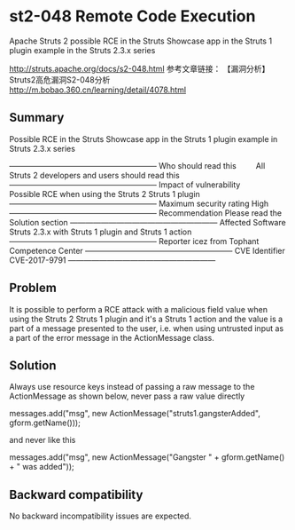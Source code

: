 # st2-048 Remote Code Execution
Apache Struts 2  possible RCE in the Struts Showcase app in the Struts 1 plugin example in the Struts 2.3.x series

http://struts.apache.org/docs/s2-048.html 
参考文章链接：
【漏洞分析】Struts2高危漏洞S2-048分析
http://m.bobao.360.cn/learning/detail/4078.html




##  Summary
Possible RCE in the Struts Showcase app in the Struts 1 plugin example in Struts 2.3.x series

———————————————————
Who should read this	          All Struts 2 developers and users should read this
———————————————————
Impact of vulnerability	         Possible RCE when using the Struts 2 Struts 1 plugin
———————————————————
Maximum security rating       	High
———————————————————
Recommendation	                Please read the Solution section
———————————————————
Affected Software	              Struts 2.3.x with Struts 1 plugin and Struts 1 action
———————————————————
Reporter	                      icez <ic3z at qq dot com> from Tophant Competence Center
———————————————————
CVE Identifier	                CVE-2017-9791
———————————————————

##  Problem

It is possible to perform a RCE attack with a malicious field value when using the Struts 2 Struts 1 plugin and it's a Struts 1 action and the value is a part of a message presented to the user, i.e. when using untrusted input as a part of the error message in the ActionMessage class.

##  Solution

Always use resource keys instead of passing a raw message to the ActionMessage as shown below, never pass a raw value directly

  messages.add("msg", new ActionMessage("struts1.gangsterAdded", gform.getName()));

and never like this

  messages.add("msg", new ActionMessage("Gangster " + gform.getName() + " was added"));

##  Backward compatibility

No backward incompatibility issues are expected.

